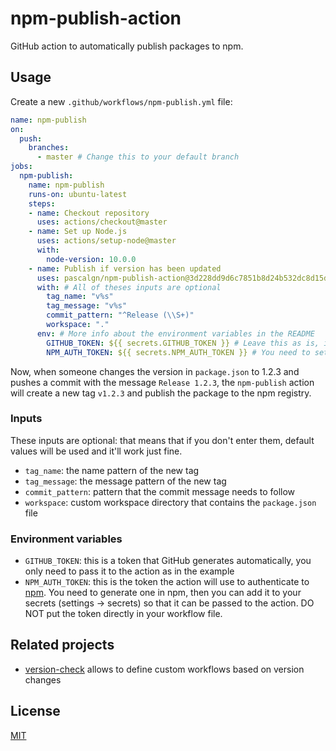 # npm-publish-action

GitHub action to automatically publish packages to npm.

## Usage

Create a new `.github/workflows/npm-publish.yml` file:

```yaml
name: npm-publish
on:
  push:
    branches:
      - master # Change this to your default branch
jobs:
  npm-publish:
    name: npm-publish
    runs-on: ubuntu-latest
    steps:
    - name: Checkout repository
      uses: actions/checkout@master
    - name: Set up Node.js
      uses: actions/setup-node@master
      with:
        node-version: 10.0.0
    - name: Publish if version has been updated
      uses: pascalgn/npm-publish-action@3d228dd9d6c7851b8d24b532dc8d15d74f615043
      with: # All of theses inputs are optional
        tag_name: "v%s"
        tag_message: "v%s"
        commit_pattern: "^Release (\\S+)"
        workspace: "."
      env: # More info about the environment variables in the README
        GITHUB_TOKEN: ${{ secrets.GITHUB_TOKEN }} # Leave this as is, it's automatically generated
        NPM_AUTH_TOKEN: ${{ secrets.NPM_AUTH_TOKEN }} # You need to set this in your repo settings
```

Now, when someone changes the version in `package.json` to 1.2.3 and pushes a commit with the message `Release 1.2.3`, the `npm-publish` action will create a new tag `v1.2.3` and publish the package to the npm registry.

### Inputs

These inputs are optional: that means that if you don't enter them, default values will be used and it'll work just fine.

- `tag_name`: the name pattern of the new tag
- `tag_message`: the message pattern of the new tag
- `commit_pattern`: pattern that the commit message needs to follow
- `workspace`: custom workspace directory that contains the `package.json` file

### Environment variables

- `GITHUB_TOKEN`: this is a token that GitHub generates automatically, you only need to pass it to the action as in the example
- `NPM_AUTH_TOKEN`: this is the token the action will use to authenticate to [npm](https://npmjs.com). You need to generate one in npm, then you can add it to your secrets (settings -> secrets) so that it can be passed to the action. DO NOT put the token directly in your workflow file.

## Related projects

- [version-check](https://github.com/EndBug/version-check) allows to define custom workflows based on version changes

## License

[MIT](LICENSE)
